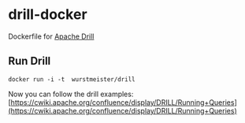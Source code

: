 drill-docker
============

Dockerfile for [Apache Drill](http://incubator.apache.org/drill/)

## Run Drill

```docker run -i -t  wurstmeister/drill```

Now you can follow the drill examples: [https://cwiki.apache.org/confluence/display/DRILL/Running+Queries](https://cwiki.apache.org/confluence/display/DRILL/Running+Queries)
